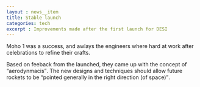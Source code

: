 ```yaml
---
layout : news__item
title: Stable launch
categories: tech
excerpt : Improvements made after the first launch for DESI
---
```

Moho 1 was a success, and awlays the engineers where hard at work after celebrations to refine their crafts.
<!-- /summary -->

Based on feeback from the launched, they came up with the concept of <q>aerodynmacis</q>. The new designs and techniques should allow future rockets to be <q>pointed generally in the right direction (of space)</q>.
